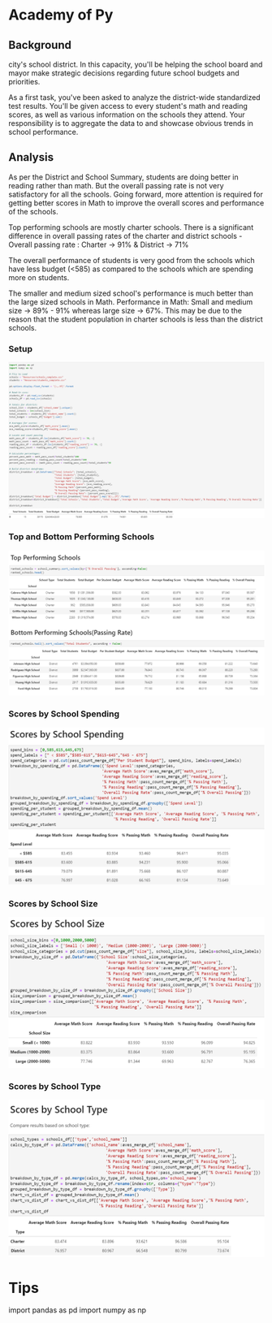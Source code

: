 # Academy of Py
## Background
city's school district. In this capacity, you'll be helping the school board and mayor make strategic decisions regarding future school budgets and priorities.

As a first task, you've been asked to analyze the district-wide standardized test results. You'll be given access to every student's math and reading scores, as well as various information on the schools they attend. Your responsibility is to aggregate the data to and showcase obvious trends in school performance.

## Analysis
As per the District and School Summary, students are doing better in reading rather than math. But the overall passing rate is not very satisfactory for all the schools. Going forward, more attention is required for getting better scores in Math to improve the overall scores and performance of the schools.

Top performing schools are mostly charter schools. There is a significant difference in overall passing rates of the charter and district schools - Overall passing rate : Charter -> 91% & District -> 71%

The overall performance of students is very good from the schools which have less budget (<585) as compared to the schools which are spending more on students.

The smaller and medium sized school's performance is much better than the large sized schools in Math. Performance in Math: Small and medium size -> 89% - 91% whereas large size -> 67%. This may be due to the reason that the student population in charter schools is less than the district schools.
### Setup
![Alt tag](https://github.com/PetraLee2019/Academy-of-Py/blob/master/Images/Setup.png?raw=true)
### Top and Bottom Performing Schools 
![Alt tag](https://github.com/PetraLee2019/Academy-of-Py/blob/master/Images/Top%20and%20Bottom%20Performing%20Schools.png?raw=true)
### Scores by School Spending
![Alt tag](https://github.com/PetraLee2019/Academy-of-Py/blob/master/Images/Scores%20by%20School%20Spending.png?raw=true)
### Scores by School Size
![Alt tag](https://github.com/PetraLee2019/Academy-of-Py/blob/master/Images/Scores%20by%20School%20Size.png?raw=true)
### Scores by School Type
![Alt tag](https://github.com/PetraLee2019/Academy-of-Py/blob/master/Images/Scores%20by%20School%20Type.png?raw=true)
# Tips
import pandas as pd
import numpy as np
